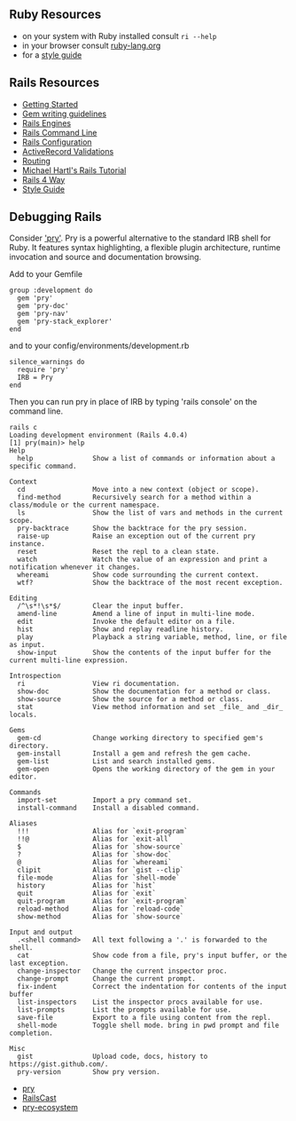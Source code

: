 Ruby Resources
--------------

* on your system with Ruby installed consult ```ri --help```
* in your browser consult [ruby-lang.org](https://www.ruby-lang.org/en/documentation/)
* for a [style guide](https://github.com/bbatsov/ruby-style-guide)

Rails Resources
---------------
* [Getting Started](http://guides.rubyonrails.org/getting_started.html)
* [Gem writing guidelines](http://guides.rubygems.org/make-your-own-gem/)
* [Rails Engines](http://guides.rubyonrails.org/engines.html)
* [Rails Command Line](http://guides.rubyonrails.org/command_line.html)
* [Rails Configuration](http://guides.rubyonrails.org/configuring.html)
* [ActiveRecord Validations](http://guides.rubyonrails.org/active_record_validations.html)
* [Routing](http://guides.rubyonrails.org/routing.html)
* [Michael Hartl's Rails Tutorial](https://www.railstutorial.org/book)
* [Rails 4 Way](http://proquest.safaribooksonline.com/book/programming/ruby/9780133487954/firstchapter#X2ludGVybmFsX0h0bWxWaWV3P3htbGlkPTk3ODAxMzM0ODc5NTQlMkZwcmVmMDZfaHRtbCZxdWVyeT1CT09L)
* [Style Guide](https://github.com/bbatsov/rails-style-guide)

Debugging Rails
---------------

Consider ['pry'](http://pryrepl.org/).  Pry is a powerful alternative to the standard IRB shell for Ruby. It features syntax highlighting, a flexible plugin architecture, runtime invocation and source and documentation browsing.

Add to your Gemfile
```
group :development do
  gem 'pry'
  gem 'pry-doc'
  gem 'pry-nav'
  gem 'pry-stack_explorer'
end
```
and to your config/environments/development.rb
```
silence_warnings do
  require 'pry'
  IRB = Pry
end
```
Then you can run pry in place of IRB by typing 'rails console' on the command line.

```
rails c
Loading development environment (Rails 4.0.4)
[1] pry(main)> help
Help
  help               Show a list of commands or information about a specific command.

Context
  cd                 Move into a new context (object or scope).
  find-method        Recursively search for a method within a class/module or the current namespace.
  ls                 Show the list of vars and methods in the current scope.
  pry-backtrace      Show the backtrace for the pry session.
  raise-up           Raise an exception out of the current pry instance.
  reset              Reset the repl to a clean state.
  watch              Watch the value of an expression and print a notification whenever it changes.
  whereami           Show code surrounding the current context.
  wtf?               Show the backtrace of the most recent exception.

Editing
  /^\s*!\s*$/        Clear the input buffer.
  amend-line         Amend a line of input in multi-line mode.
  edit               Invoke the default editor on a file.
  hist               Show and replay readline history.
  play               Playback a string variable, method, line, or file as input.
  show-input         Show the contents of the input buffer for the current multi-line expression.

Introspection
  ri                 View ri documentation.
  show-doc           Show the documentation for a method or class.
  show-source        Show the source for a method or class.
  stat               View method information and set _file_ and _dir_ locals.

Gems
  gem-cd             Change working directory to specified gem's directory.
  gem-install        Install a gem and refresh the gem cache.
  gem-list           List and search installed gems.
  gem-open           Opens the working directory of the gem in your editor.

Commands
  import-set         Import a pry command set.
  install-command    Install a disabled command.

Aliases
  !!!                Alias for `exit-program`
  !!@                Alias for `exit-all`
  $                  Alias for `show-source`
  ?                  Alias for `show-doc`
  @                  Alias for `whereami`
  clipit             Alias for `gist --clip`
  file-mode          Alias for `shell-mode`
  history            Alias for `hist`
  quit               Alias for `exit`
  quit-program       Alias for `exit-program`
  reload-method      Alias for `reload-code`
  show-method        Alias for `show-source`

Input and output
  .<shell command>   All text following a '.' is forwarded to the shell.
  cat                Show code from a file, pry's input buffer, or the last exception.
  change-inspector   Change the current inspector proc.
  change-prompt      Change the current prompt.
  fix-indent         Correct the indentation for contents of the input buffer
  list-inspectors    List the inspector procs available for use.
  list-prompts       List the prompts available for use.
  save-file          Export to a file using content from the repl.
  shell-mode         Toggle shell mode. bring in pwd prompt and file completion.

Misc
  gist               Upload code, docs, history to https://gist.github.com/.
  pry-version        Show pry version.
```

* [pry](http://pryrepl.org/)
* [RailsCast](http://railscasts.com/episodes/280-pry-with-rails)
* [pry-ecosystem](http://banisterfiend.wordpress.com/2012/02/14/the-pry-ecosystem/)
